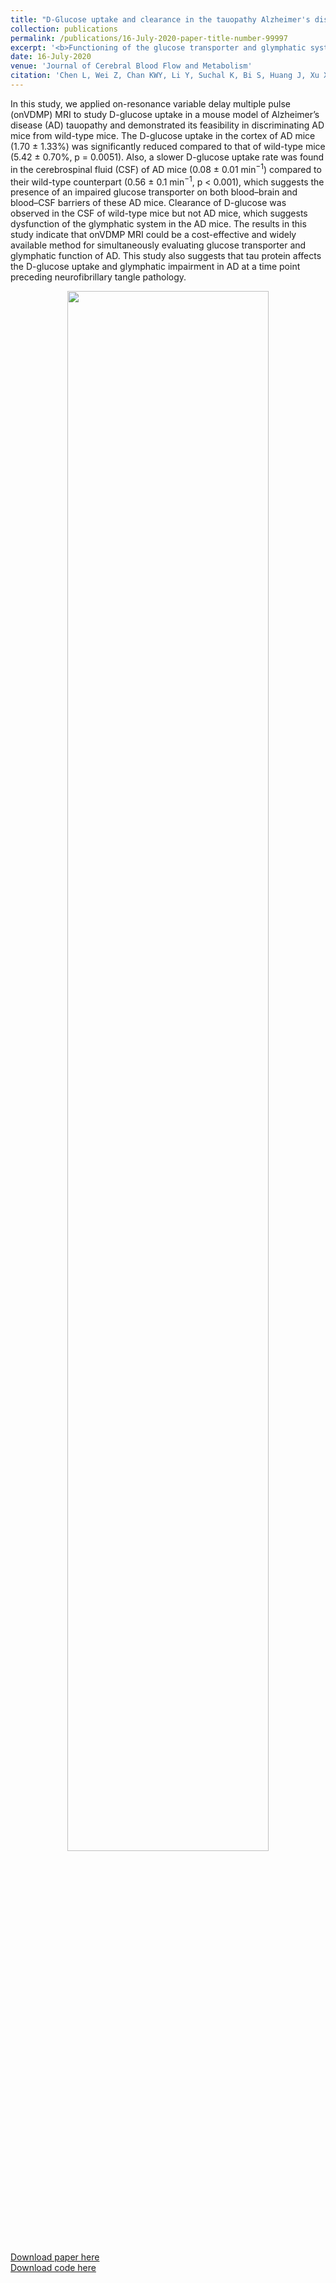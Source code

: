 ```yaml
---
title: "D-Glucose uptake and clearance in the tauopathy Alzheimer's disease mouse brain detected by on-resonance variable delay multiple pulse MRI"
collection: publications
permalink: /publications/16-July-2020-paper-title-number-99997
excerpt: '<b>Functioning of the glucose transporter and glymphatic systems in the tauopathy AD mouse brain studied by onVDMP MRI and D-glucose infusion</b><br><center><img width = "80%" src="http://linchenmri.github.io/files/2020-JCBFM-onVDMP-AD.png" alt=""></center>'
date: 16-July-2020
venue: 'Journal of Cerebral Blood Flow and Metabolism'
citation: 'Chen L, Wei Z, Chan KWY, Li Y, Suchal K, Bi S, Huang J, Xu X, Wong PC, Lu H, van Zijl PCM, Li T, Xu J. D-Glucose uptake and clearance in the tauopathy Alzheimer's disease mouse brain detected by on-resonance variable delay multiple pulse MRI. Journal of Cerebral Blood Flow and Metabolism 2020; https://doi.org/10.1177/0271678X20941264'
---
```

In this study, we applied on-resonance variable delay multiple pulse (onVDMP) MRI to study D-glucose uptake in a mouse model of Alzheimer’s disease (AD) tauopathy and demonstrated its feasibility in discriminating AD mice from wild-type mice. The D-glucose uptake in the cortex of AD mice (1.70 ± 1.33%) was significantly reduced compared to that of wild-type mice (5.42 ± 0.70%, p = 0.0051). Also, a slower D-glucose uptake rate was found in the cerebrospinal fluid (CSF) of AD mice (0.08 ± 0.01 min<sup>−1</sup>) compared to their wild-type counterpart (0.56 ± 0.1 min<sup>−1</sup>, p < 0.001), which suggests the presence of an impaired glucose transporter on both blood–brain and blood–CSF barriers of these AD mice. Clearance of D-glucose was observed in the CSF of wild-type mice but not AD mice, which suggests dysfunction of the glymphatic system in the AD mice. The results in this study indicate that onVDMP MRI could be a cost-effective and widely available method for simultaneously evaluating glucose transporter and glymphatic function of AD. This study also suggests that tau protein affects the D-glucose uptake and glymphatic impairment in AD at a time point preceding neurofibrillary tangle pathology.

<center><img width = "80%" src="http://linchenmri.github.io/files/2020-JCBFM-onVDMP-AD.png" alt=""></center>
<br>
<a href='https://doi.org/10.1177/0271678X20941264'>Download paper here</a>
<br>
<a href='https://github.com/LinChenMRI/AD-OnVDMP.git' target="_blank">Download code here</a>